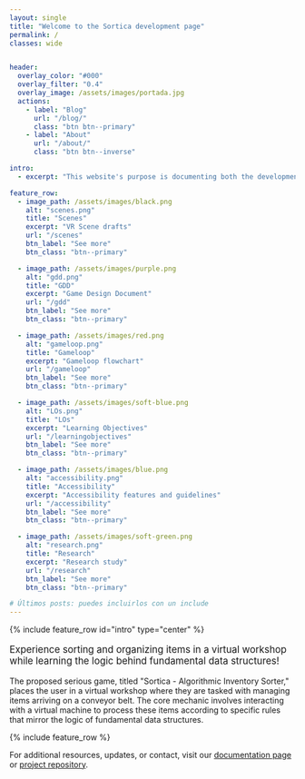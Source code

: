 ```yaml
---
layout: single
title: "Welcome to the Sortica development page"
permalink: /
classes: wide


header:
  overlay_color: "#000"
  overlay_filter: "0.4"
  overlay_image: /assets/images/portada.jpg
  actions:
    - label: "Blog"
      url: "/blog/"
      class: "btn btn--primary"
    - label: "About"
      url: "/about/"
      class: "btn btn--inverse"

intro: 
  - excerpt: "This website's purpose is documenting both the development and the use of a Serious Game called Sortica."

feature_row:
  - image_path: /assets/images/black.png
    alt: "scenes.png"
    title: "Scenes"
    excerpt: "VR Scene drafts"
    url: "/scenes"
    btn_label: "See more"
    btn_class: "btn--primary"

  - image_path: /assets/images/purple.png
    alt: "gdd.png"
    title: "GDD"
    excerpt: "Game Design Document"
    url: "/gdd"
    btn_label: "See more"
    btn_class: "btn--primary"

  - image_path: /assets/images/red.png
    alt: "gameloop.png"
    title: "Gameloop"
    excerpt: "Gameloop flowchart"
    url: "/gameloop"
    btn_label: "See more"
    btn_class: "btn--primary"

  - image_path: /assets/images/soft-blue.png
    alt: "LOs.png"
    title: "LOs"
    excerpt: "Learning Objectives"
    url: "/learningobjectives"
    btn_label: "See more"
    btn_class: "btn--primary" 

  - image_path: /assets/images/blue.png
    alt: "accessibility.png"
    title: "Accessibility"
    excerpt: "Accessibility features and guidelines"
    url: "/accessibility"
    btn_label: "See more"
    btn_class: "btn--primary" 

  - image_path: /assets/images/soft-green.png
    alt: "research.png"
    title: "Research"
    excerpt: "Research study"
    url: "/research"
    btn_label: "See more"
    btn_class: "btn--primary" 

# Últimos posts: puedes incluirlos con un include
---
```


{% include feature_row id="intro" type="center" %}

<p style="font-size:1.2em;">Experience sorting and organizing items in a virtual workshop while learning the logic behind fundamental data structures!</p>

<!-- Breve descripción -->
<p>
The proposed serious game, titled "Sortica - Algorithmic Inventory Sorter," places the user in a virtual workshop where they are tasked with managing items arriving on a conveyor belt. The core mechanic involves interacting with a virtual machine to process these items according to specific rules that mirror the logic of fundamental data structures.
</p>

{% include feature_row %}

<p>
For additional resources, updates, or contact, visit our <a href="https://github.com/frankoldfield/sortica/tree/main/doc">documentation page</a> or <a href="https://github.com/frankoldfield/sortica/tree/main/code">project repository</a>.
</p>

<style>
@media (max-width: 800px) {
  div[style*="flex: 1 1 45%"] {
    flex: 1 1 100% !important;
  }
}
</style>
